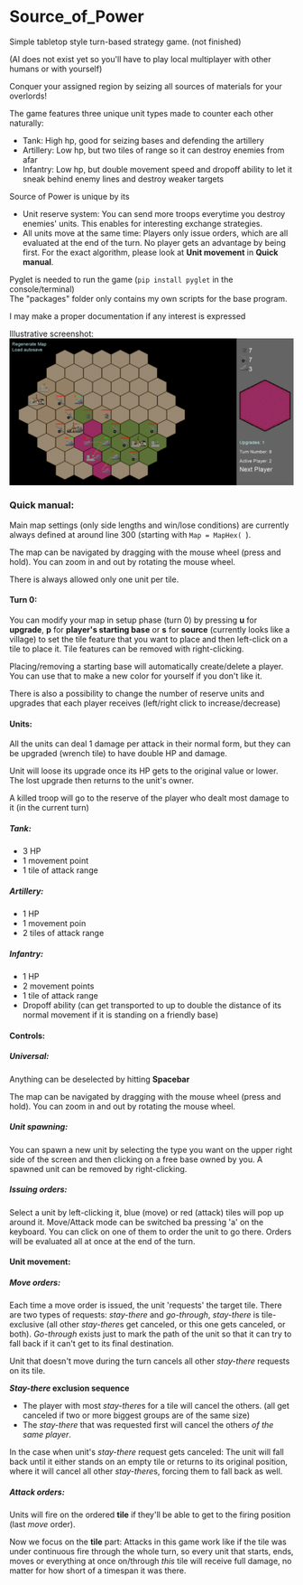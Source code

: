 # Source_of_Power
Simple tabletop style turn-based strategy game. (not finished)

(AI does not exist yet so you'll have to play local multiplayer with other humans or with yourself)

Conquer your assigned region by seizing all sources of materials for your overlords!

The game features three unique unit types made to counter each other naturally:
- Tank: High hp, good for seizing bases and defending the artillery
- Artillery: Low hp, but two tiles of range so it can destroy enemies from afar
- Infantry: Low hp, but double movement speed and dropoff ability to let it sneak behind enemy lines and destroy weaker targets

Source of Power is unique by its
- Unit reserve system: You can send more troops everytime you destroy enemies' units. This enables for interesting exchange strategies.
- All units move at the same time: Players only issue orders, which are all evaluated at the end of the turn. No player gets an advantage by being first. For the exact algorithm, please look at **Unit movement** in **Quick manual**.

Pyglet is needed to run the game (`pip install pyglet` in the console/terminal)  
The "packages" folder only contains my own scripts for the base program.


I may make a proper documentation if any interest is expressed


Illustrative screenshot:
![Three player game where the purple one almost lost](assets/Screenshot.png)


### Quick manual:
Main map settings (only side lengths and win/lose conditions) are currently always defined at around line 300 (starting with `Map = MapHex( `).

The map can be navigated by dragging with the mouse wheel (press and hold). You can zoom in and out by rotating the mouse wheel.

There is always allowed only one unit per tile.

#### Turn 0:
You can modify your map in setup phase (turn 0) by pressing **u** for **upgrade**, **p** for **player's starting base** or **s** for **source** (currently looks like a village) to set the tile feature that you want to place and then left-click on a tile to place it. Tile features can be removed with right-clicking.

Placing/removing a starting base will automatically create/delete a player. You can use that to make a new color for yourself if you don't like it.

There is also a possibility to change the number of reserve units and upgrades that each player receives (left/right click to increase/decrease)

#### Units:
All the units can deal 1 damage per attack in their normal form, but they can be upgraded (wrench tile) to have double HP and damage.

Unit will loose its upgrade once its HP gets to the original value or lower. The lost upgrade then returns to the unit's owner.

A killed troop will go to the reserve of the player who dealt most damage to it (in the current turn)
##### Tank:
- 3 HP
- 1 movement point
- 1 tile of attack range
##### Artillery:
- 1 HP
- 1 movement poin
- 2 tiles of attack range
##### Infantry:
- 1 HP
- 2 movement points
- 1 tile of attack range
- Dropoff ability (can get transported to up to double the distance of its normal movement if it is standing on a friendly base)

#### Controls:
##### Universal:
Anything can be deselected by hitting **Spacebar**

The map can be navigated by dragging with the mouse wheel (press and hold). You can zoom in and out by rotating the mouse wheel.
##### Unit spawning:
You can spawn a new unit by selecting the type you want on the upper right side of the screen and then clicking on a free base owned by you.
A spawned unit can be removed by right-clicking.
##### Issuing orders:
Select a unit by left-clicking it, blue (move) or red (attack) tiles will pop up around it. Move/Attack mode can be switched ba pressing 'a' on the keyboard. You can click on one of them to order the unit to go there. Orders will be evaluated all at once at the end of the turn.

#### Unit movement:
##### Move orders:
Each time a move order is issued, the unit 'requests' the target tile. There are two types of requests: *stay-there* and *go-through*, *stay-there* is tile-exclusive (all other *stay-there*s get canceled, or this one gets canceled, or both). *Go-through* exists just to mark the path of the unit so that it can try to fall back if it can't get to its final destination.

Unit that doesn't move during the turn cancels all other *stay-there* requests on its tile.

***Stay-there* exclusion sequence**
- The player with most *stay-there*s for a tile will cancel the others. (all get canceled if two or more biggest groups are of the same size)
- The *stay-there* that was requested first will cancel the others *of the same player*.

In the case when unit's *stay-there* request gets canceled: The unit will fall back until it either stands on an empty tile or returns to its original position, where it will cancel all other *stay-there*s, forcing them to fall back as well.

##### Attack orders:
Units will fire on the ordered **tile** if they'll be able to get to the firing position (last *move* order).

Now we focus on the **tile** part: Attacks in this game work like if the tile was under continuous fire through the whole turn, so every unit that starts, ends, moves or everything at once on/through *this* tile will receive full damage, no matter for how short of a timespan it was there.
